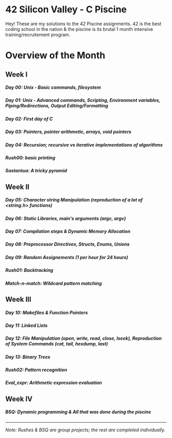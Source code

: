 # 42 Silicon Valley - C Piscine

Hey! These are my solutions to the 42 Piscine assignments.
42 is the best coding school in the nation & the piscine is
its brutal 1 month intensive training/recruitement program.


Overview of the Month
====

## Week I

##### **Day 00:** Unix - Basic commands, filesystem

##### **Day 01:** Unix - Advanced commands, Scripting, Environment variables, Piping/Redirections, Output Editing/Formatting

##### **Day 02:** First day of C

##### **Day 03:** Pointers, pointer arithmetic, arrays, void pointers

##### **Day 04:** Recursion; recursive vs iterative implementations of algorithms

##### **Rush00:** basic printing

##### **Sastantua:** A tricky pyramid

## Week II

##### **Day 05:** Character string Manipulation (reproduction of a lot of <string.h> functions)

##### **Day 06:** Static Libraries, main's arguments (argc, argv)

##### **Day 07:** Compilation steps & Dynamic Memory Allocation

##### **Day 08:** Preprocessor Directives, Structs, Enums, Unions

##### **Day 09:** Random Assignements (1 per hour for 24 hours)

##### **Rush01:** Backtracking

##### **Match-n-match:** Wildcard pattern matching

## Week III

##### **Day 10:** Makefiles & Function Pointers

##### **Day 11:** Linked Lists

##### **Day 12:** File Manipulation (open, write, read, close, lseek), Reproduction of System Commands (cat, tail, hexdump, last)

##### **Day 13:** Binary Trees

##### **Rush02:** Pattern recognition

##### **Eval_expr:** Arithmetic expression evaluation

## Week IV

##### **BSQ:** Dynamic programming & All that was done during the piscine


----
_Note: Rushes & BSQ are group projects; the rest are completed individually._
